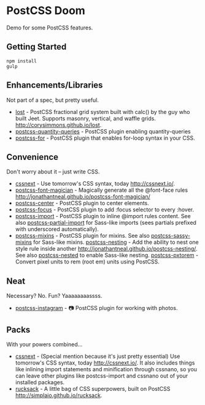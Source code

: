 # PostCSS Doom
Demo for some PostCSS features.

## Getting Started

    npm install
    gulp

## Enhancements/Libraries
Not part of a spec, but pretty useful.
- [lost](https://github.com/corysimmons/lost) - PostCSS fractional grid system built with calc() by the guy who built Jeet. Supports masonry, vertical, and waffle grids. http://corysimmons.github.io/lost.
- [postcss-quantity-queries](https://github.com/pascalduez/postcss-quantity-queries) - PostCSS plugin enabling quantity-queries
- [postcss-for](https://github.com/antyakushev/postcss-for) - PostCSS plugin that enables for-loop syntax in your CSS.

## Convenience
Don't worry about it – just write CSS.
- [cssnext](https://github.com/cssnext/cssnext) - Use tomorrow's CSS syntax, today http://cssnext.io/.
- [postcss-font-magician](https://github.com/jonathantneal/postcss-font-magician) - Magically generate all the @font-face rules http://jonathantneal.github.io/postcss-font-magician/
- [postcss-center](https://github.com/jedmao/postcss-center) - PostCSS plugin to center elements.
- [postcss-focus](https://github.com/postcss/postcss-focus) - PostCSS plugin to add :focus selector to every :hover.
- [postcss-import](https://github.com/postcss/postcss-import) - PostCSS plugin to inline @import rules content. See also [postcss-partial-import](https://github.com/jonathantneal/postcss-partial-import) for Sass-like imports (sees partials prefixed with underscored automatically).
- [postcss-mixins](https://github.com/postcss/postcss-mixins) - PostCSS plugin for mixins. See also [postcss-sassy-mixins](https://github.com/andyjansson/postcss-sassy-mixins) for Sass-like mixins.
[postcss-nesting](https://github.com/jonathantneal/postcss-nesting) - Add the ability to nest one style rule inside another http://jonathantneal.github.io/postcss-nesting/. See also
[postcss-nested](https://github.com/postcss/postcss-nested) to enable Sass-like nesting.
[postcss-pxtorem](https://github.com/cuth/postcss-pxtorem) - Convert pixel units to rem (root em) units using PostCSS.

## Neat
Necessary? No. Fun? Yaaaaaaaassss.
- [postcss-instagram](https://github.com/azat-io/postcss-instagram) - :camera: PostCSS plugin for working with photos.

## Packs
With your powers combined...
- [cssnext](https://github.com/cssnext/cssnext) - (Special mention because it's just pretty essential) Use tomorrow's CSS syntax, today http://cssnext.io/. It also includes things like inlining import statements and minification through cssnano, so you can leave other plugins like postcss-import and cssnano out of your installed packages.
- [rucksack](https://github.com/simplaio/rucksack) - A little bag of CSS superpowers, built on PostCSS http://simplaio.github.io/rucksack.

